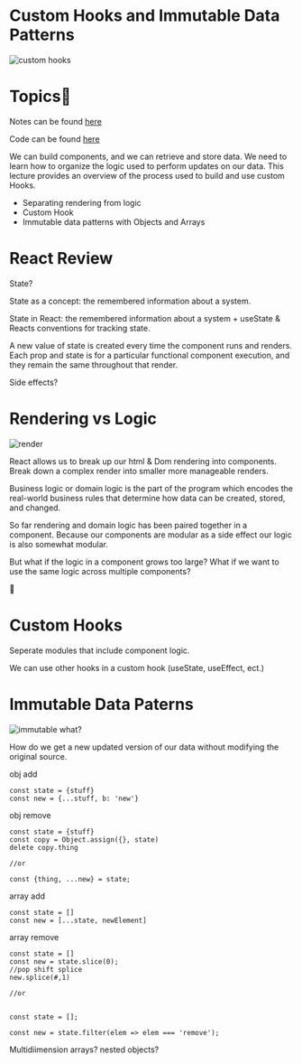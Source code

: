 
# Custom Hooks and Immutable Data Patterns

![custom hooks](https://raw.githubusercontent.com/tborsa/lectures/master/week7/day3/assets/hooks.jpg)


# Topics📢

Notes can be found [here](https://github.com/tborsa/lectures/tree/master/week7/day3)

Code can be found [here](https://github.com/tborsa/react-week-playground)

We can build components, and we can retrieve and store data. We need to learn how to organize the logic used to perform updates on our data. This lecture provides an overview of the process used to build and use custom Hooks.

- Separating rendering from logic
- Custom Hook
- Immutable data patterns with Objects and Arrays


# React Review

State?

State as a concept: the remembered information about a system.

State in React: the remembered information about a system + useState & Reacts conventions for tracking state. 

A new value of state is created every time the component runs and renders.
Each prop and state is for a particular functional component execution, and they remain the same throughout that render. 

Side effects?


# Rendering vs Logic
![render](https://raw.githubusercontent.com/tborsa/lectures/master/week7/day3/assets/render.jpg)


React allows us to break up our html & Dom rendering into components. 
Break down a complex render into smaller more manageable renders. 

Business logic or domain logic is the part of the program which encodes the real-world business rules that determine how data can be created, stored, and changed.

So far rendering and domain logic has been paired together in a component. Because our components are modular as a side effect our logic is also somewhat modular. 

But what if the logic in a component grows too large?
What if we want to use the same logic across multiple components?

🎣

# Custom Hooks

Seperate modules that include component logic. 


We can use other hooks in a custom hook (useState, useEffect, ect.)


# Immutable Data Paterns
![immutable](https://raw.githubusercontent.com/tborsa/lectures/master/week7/day3/assets/immutable.jpg)
what?

How do we get a new updated version of our data without modifying the original source. 


obj add
```
const state = {stuff}
const new = {...stuff, b: 'new'}
```


obj remove
```
const state = {stuff}
const copy = Object.assign({}, state)
delete copy.thing

//or

const {thing, ...new} = state;

```


array add
```
const state = []
const new = [...state, newElement]
```

array remove
```
const state = []
const new = state.slice(0);
//pop shift splice
new.splice(#,1)

//or


const state = [];

const new = state.filter(elem => elem === 'remove');

```


Multidiimension arrays? nested objects?